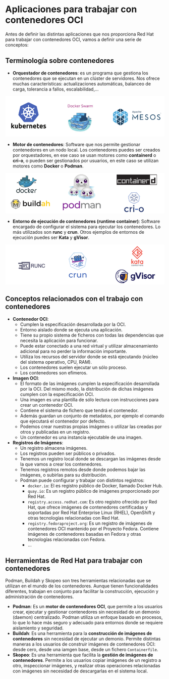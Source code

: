 # Aplicaciones para trabajar con contenedores OCI

Antes de definir las distintas aplicaciones que nos proporciona Red Hat para trabajar con contenedores OCI, vamos a definir una serie de conceptos:

## Terminología sobre contenedores

* **Orquestador de contenedores**: es un programa que gestiona los contenedores que se ejecutan en un clúster de servidores. Nos ofrece muchas características: actualizaciones automáticas, balanceo de carga, tolerancia a fallos, escalabilidad,...

![orquestadores](img/orquestador.png)

* **Motor de contenedores**: Software que nos permite gestionar contenedores en un nodo local. Los contenedores puedes ser creados por orquestadores, en ese caso se usan motores como **containerd** o **cri-o**, o pueden ser gestionados por usuarios, en este caso se utilizan motores como **Docker** o **Podman**.

![motores](img/motor.png)

* **Entorno de ejecución de contenedores (runtime container)**: Software encargado de configurar el sistema para ejecutar los contenedores. Lo más utilizados son **runc** y **crun**. Otros ejemplos de entornos de ejecución puedes ser **Kata** y **gVisor**.

![entornos](img/entornos.png)

## Conceptos relacionados con el trabajo con contenedores

* **Contenedor OCI**:
    * Cumplen la especificación desarrollada por la OCI.
    * Entorno aislado donde se ejecuta una aplicación. 
    * Tiene su propio sistema de ficheros con todas las dependencias que necesita la aplicación para funcionar. 
    * Puede estar conectado a una red virtual y utilizar almacenamiento adicional para no perder la información importante.
    * Utiliza los recursos del servidor donde se está ejecutando (núcleo del sistema operativo, CPU, RAM).    
    * Los contenedores suelen ejecutar un sólo proceso.
    * Los contenedores son efímeros.
* **Imagen OCI**: 
    * El formato de las imágenes cumplen la especificación desarrollada por la OCI. Del mismo modo, la distribución de dichas imágenes cumplen con la especificación OCI.
    * Una imagen es una plantilla de sólo lectura con instrucciones para crear un contenedor OCI. 
    * Contiene el sistema de fichero que tendrá el contenedor. 
    * Además guardan un conjunto de metadatos, por ejemplo el comando que ejecutará el contenedor por defecto. 
    * Podemos crear nuestras propias imágenes o utilizar las creadas por otros y publicadas en un registro. 
    * Un contenedor es una instancia ejecutable de una imagen. 
* **Registros de Imágenes**:
    * Un registro almacena imágenes.
    * Los registros pueden ser públicos o privados.
    * Tenemos un registro local donde se descargan las imágenes desde la que vamos a crear los contenedores.
    * Tenemos registros remotos desde donde podemos bajar las imágenes, o subirlas para su distribución.
    * Podman puede configurar y trabajar con distintos registros:
        * `docker.io`: El es registro público de Docker, llamado Docker Hub.
        * `quay.io`: Es un registro público de imágenes proporcionado por Red Hat.
        * `registry.access.redhat.com`: Es otro registro ofrecido por Red Hat, que ofrece imágenes de contenedores certificadas y soportadas por Red Hat Enterprise Linux (RHEL), OpenShift y otras tecnologías relacionadas con Red Hat.
        * `registry.fedoraproject.org`: Es un registro de imágenes de contenedores OCI mantenido por el Proyecto Fedora. Contiene imágenes de contenedores basadas en Fedora y otras tecnologías relacionadas con Fedora.
        * ...

## Herramientas de Red Hat para trabajar con contenedores

Podman, Buildah y Skopeo son tres herramientas relacionadas que se utilizan en el mundo de los contenedores. Aunque tienen funcionalidades diferentes, trabajan en conjunto para facilitar la construcción, ejecución y administración de contenedores. 

* **Podman**: Es un **motor de contenedores OCI**, que permite a los usuarios crear, ejecutar y gestionar contenedores sin necesidad de un demonio (daemon) centralizado. Podman utiliza un enfoque basado en procesos, lo que lo hace más seguro y adecuado para entornos donde se requiere aislamiento y seguridad. 
* **Buildah**: Es una herramienta para la **construcción de imágenes de contenedores** sin necesidad de ejecutar un demonio. Permite distintas maneras a los usuarios de construir imágenes de contenedores OCI: desde cero, desde una iamgen base, desde un fichero `Containerfile`.
* **Skopeo**: Es una herramienta que facilita la **gestión de imágenes de contenedores**. Permite a los usuarios copiar imágenes de un registro a otro, inspeccionar imágenes, y realizar otras operaciones relacionadas con imágenes sin necesidad de descargarlas en el sistema local. 
